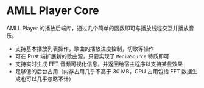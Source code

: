 # AMLL Player Core

AMLL Player 的播放后端库，通过几个简单的函数即可与播放线程交互并播放音乐。

- 支持基本播放列表操作，歌曲的播放进度控制，切歌等操作
- 可在 Rust 端扩展新的歌曲源，只要实现了 `MediaSource` 特质即可
- 支持实时生成 FFT 音频可视化信息，并返回给宿主程序以支持某些效果
- 足够低的后台占用（内存占用几乎不高于 30 MB，CPU 占用包括 FFT 数据生成也可以几乎忽略不计）
